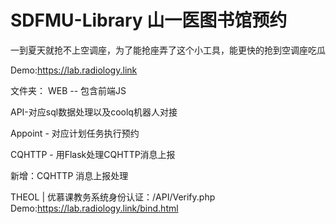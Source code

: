 # SDFMU-Library 山一医图书馆预约

一到夏天就抢不上空调座，为了能抢座弄了这个小工具，能更快的抢到空调座吃瓜

Demo:https://lab.radiology.link

文件夹：
WEB -- 包含前端JS

API-对应sql数据处理以及coolq机器人对接

Appoint - 对应计划任务执行预约

CQHTTP - 用Flask处理CQHTTP消息上报

新增：CQHTTP 消息上报处理

THEOL | 优慕课教务系统身份认证：/API/Verify.php
Demo:https://lab.radiology.link/bind.html
